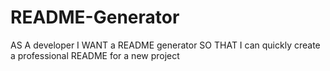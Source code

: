 # README-Generator
AS A developer I WANT a README generator SO THAT I can quickly create a professional README for a new project
